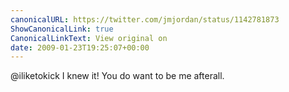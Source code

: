 ```yaml
---
canonicalURL: https://twitter.com/jmjordan/status/1142781873
ShowCanonicalLink: true
CanonicalLinkText: View original on
date: 2009-01-23T19:25:07+00:00
---
```

@iliketokick I knew it! You do want to be me afterall.